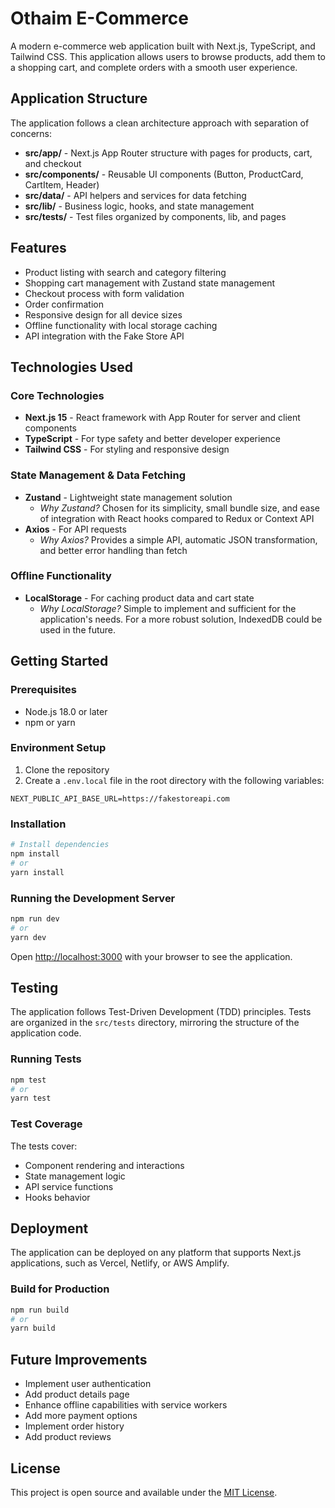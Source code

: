 # Othaim E-Commerce

A modern e-commerce web application built with Next.js, TypeScript, and Tailwind CSS. This application allows users to browse products, add them to a shopping cart, and complete orders with a smooth user experience.

## Application Structure

The application follows a clean architecture approach with separation of concerns:

- **src/app/** - Next.js App Router structure with pages for products, cart, and checkout
- **src/components/** - Reusable UI components (Button, ProductCard, CartItem, Header)
- **src/data/** - API helpers and services for data fetching
- **src/lib/** - Business logic, hooks, and state management
- **src/tests/** - Test files organized by components, lib, and pages

## Features

- Product listing with search and category filtering
- Shopping cart management with Zustand state management
- Checkout process with form validation
- Order confirmation
- Responsive design for all device sizes
- Offline functionality with local storage caching
- API integration with the Fake Store API

## Technologies Used

### Core Technologies

- **Next.js 15** - React framework with App Router for server and client components
- **TypeScript** - For type safety and better developer experience
- **Tailwind CSS** - For styling and responsive design

### State Management & Data Fetching

- **Zustand** - Lightweight state management solution
  - *Why Zustand?* Chosen for its simplicity, small bundle size, and ease of integration with React hooks compared to Redux or Context API
- **Axios** - For API requests
  - *Why Axios?* Provides a simple API, automatic JSON transformation, and better error handling than fetch

### Offline Functionality

- **LocalStorage** - For caching product data and cart state
  - *Why LocalStorage?* Simple to implement and sufficient for the application's needs. For a more robust solution, IndexedDB could be used in the future.

## Getting Started

### Prerequisites

- Node.js 18.0 or later
- npm or yarn

### Environment Setup

1. Clone the repository
2. Create a `.env.local` file in the root directory with the following variables:

```
NEXT_PUBLIC_API_BASE_URL=https://fakestoreapi.com
```

### Installation

```bash
# Install dependencies
npm install
# or
yarn install
```

### Running the Development Server

```bash
npm run dev
# or
yarn dev
```

Open [http://localhost:3000](http://localhost:3000) with your browser to see the application.

## Testing

The application follows Test-Driven Development (TDD) principles. Tests are organized in the `src/tests` directory, mirroring the structure of the application code.

### Running Tests

```bash
npm test
# or
yarn test
```

### Test Coverage

The tests cover:
- Component rendering and interactions
- State management logic
- API service functions
- Hooks behavior

## Deployment

The application can be deployed on any platform that supports Next.js applications, such as Vercel, Netlify, or AWS Amplify.

### Build for Production

```bash
npm run build
# or
yarn build
```

## Future Improvements

- Implement user authentication
- Add product details page
- Enhance offline capabilities with service workers
- Add more payment options
- Implement order history
- Add product reviews

## License

This project is open source and available under the [MIT License](LICENSE).
